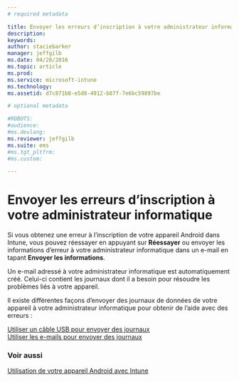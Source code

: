 ```yaml
---
# required metadata

title: Envoyer les erreurs d’inscription à votre administrateur informatique | Microsoft Intune
description:
keywords:
author: staciebarker
manager: jeffgilb
ms.date: 04/28/2016
ms.topic: article
ms.prod:
ms.service: microsoft-intune
ms.technology:
ms.assetid: d7c871b8-e5d8-4912-b87f-7e6bc59897be

# optional metadata

#ROBOTS:
#audience:
#ms.devlang:
ms.reviewer: jeffgilb
ms.suite: ems
#ms.tgt_pltfrm:
#ms.custom:

---
```



# Envoyer les erreurs d’inscription à votre administrateur informatique

Si vous obtenez une erreur à l’inscription de votre appareil Android dans Intune, vous pouvez réessayer en appuyant sur **Réessayer** ou envoyer les informations d’erreur à votre administrateur informatique dans un e-mail en tapant **Envoyer les informations**. 

Un e-mail adressé à votre administrateur informatique est automatiquement créé. Celui-ci contient les journaux dont il a besoin pour résoudre les problèmes liés à votre appareil.

Il existe différentes façons d’envoyer des journaux de données de votre appareil à votre administrateur informatique pour obtenir de l’aide avec des erreurs :

[Utiliser un câble USB pour envoyer des journaux](send-diagnostic-data-logs-to-your-it-administrator-using-a-usb-cable-android.md)</br>
[Utiliser les e-mails pour envoyer des journaux](send-diagnostic-data-logs-to-your-it-administrator-using-email-android.md)

### Voir aussi
[Utilisation de votre appareil Android avec Intune](using-your-android-device-with-intune.md)

<!--HONumber=May16_HO1-->


